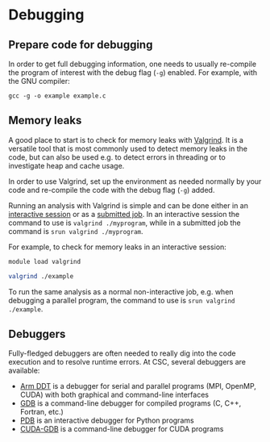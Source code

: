 # Debugging

## Prepare code for debugging

In order to get full debugging information, one needs to usually re-compile
the program of interest with the debug flag (`-g`) enabled. For example, with
the GNU compiler:

```
gcc -g -o example example.c
```


## Memory leaks

A good place to start is to check for memory leaks with
[Valgrind](https://valgrind.org/). It is a versatile tool that is most
commonly used to detect memory leaks in the code, but can also be used e.g. to
detect errors in threading or to investigate heap and cache usage.

In order to use Valgrind, set up the environment as needed normally by your
code and re-compile the code with the debug flag (`-g`) added.

Running an analysis with Valgrind is simple and can be done either in an
[interactive session](running/interactive-usage.md) or as a
[submitted job](running/submitting-jobs.md). In an interactive session the
command to use is `valgrind ./myprogram`, while in a submitted job the
command is `srun valgrind ./myprogram`.

For example, to check for memory leaks in an interactive session:

```bash
module load valgrind

valgrind ./example
```

To run the same analysis as a normal non-interactive job, e.g. when debugging
a parallel program, the command to use is `srun valgrind ./example`.


## Debuggers

Fully-fledged debuggers are often needed to really dig into the code execution
and to resolve runtime errors. At CSC, several debuggers are available:

* [Arm DDT](../apps/ddt.md) is a debugger for serial and parallel programs
  (MPI, OpenMP, CUDA) with both graphical and command-line interfaces
* [GDB](gdb.md) is a command-line debugger for compiled programs (C, C++,
  Fortran, etc.)
* [PDB](pdb.md) is an interactive debugger for Python programs
* [CUDA-GDB](cuda-gdb.md) is a command-line debugger for CUDA programs
